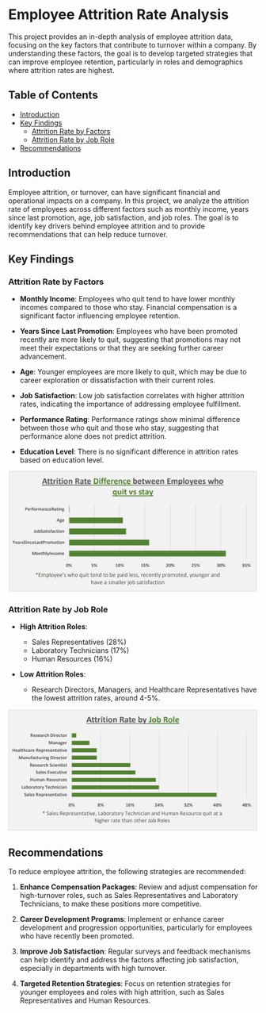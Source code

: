 # Employee Attrition Rate Analysis

This project provides an in-depth analysis of employee attrition data, focusing on the key factors that contribute to turnover within a company. By understanding these factors, the goal is to develop targeted strategies that can improve employee retention, particularly in roles and demographics where attrition rates are highest.

## Table of Contents
- [Introduction](#introduction)
- [Key Findings](#key-findings)
  - [Attrition Rate by Factors](#attrition-rate-by-factors)
  - [Attrition Rate by Job Role](#attrition-rate-by-job-role)
- [Recommendations](#recommendations)

## Introduction
Employee attrition, or turnover, can have significant financial and operational impacts on a company. In this project, we analyze the attrition rate of employees across different factors such as monthly income, years since last promotion, age, job satisfaction, and job roles. The goal is to identify key drivers behind employee attrition and to provide recommendations that can help reduce turnover.

## Key Findings

### Attrition Rate by Factors
- **Monthly Income**: Employees who quit tend to have lower monthly incomes compared to those who stay. Financial compensation is a significant factor influencing employee retention.
  
- **Years Since Last Promotion**: Employees who have been promoted recently are more likely to quit, suggesting that promotions may not meet their expectations or that they are seeking further career advancement.

- **Age**: Younger employees are more likely to quit, which may be due to career exploration or dissatisfaction with their current roles.

- **Job Satisfaction**: Low job satisfaction correlates with higher attrition rates, indicating the importance of addressing employee fulfillment.

- **Performance Rating**: Performance ratings show minimal difference between those who quit and those who stay, suggesting that performance alone does not predict attrition.

- **Education Level**: There is no significant difference in attrition rates based on education level.

![0. Attrition Rate Difference.jpeg](https://github.com/John00Davies/EmployeeAttritionRateAnalysis/blob/main/3.%20Images/Attrition%20Rate%20Differences.jpeg)

### Attrition Rate by Job Role
- **High Attrition Roles**: 
  - Sales Representatives (28%)
  - Laboratory Technicians (17%)
  - Human Resources (16%)
  
- **Low Attrition Roles**:
  - Research Directors, Managers, and Healthcare Representatives have the lowest attrition rates, around 4-5%.
 
![0. Attrition By Job Role.jpeg](https://github.com/John00Davies/EmployeeAttritionRateAnalysis/blob/main/3.%20Images/Attrition%20by%20Job%20Role.jpeg)


## Recommendations
To reduce employee attrition, the following strategies are recommended:

1. **Enhance Compensation Packages**: Review and adjust compensation for high-turnover roles, such as Sales Representatives and Laboratory Technicians, to make these positions more competitive.
  
2. **Career Development Programs**: Implement or enhance career development and progression opportunities, particularly for employees who have recently been promoted.

3. **Improve Job Satisfaction**: Regular surveys and feedback mechanisms can help identify and address the factors affecting job satisfaction, especially in departments with high turnover.

4. **Targeted Retention Strategies**: Focus on retention strategies for younger employees and roles with high attrition, such as Sales Representatives and Human Resources.
